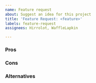 ```yaml
---
name: Feature request
about: Suggest an idea for this project
title: 'Feature Request: <feature>'
labels: feature-request
assignees: Hirrolot, WaffleLapkin

---
```


<!-- Describe your idea here -->

### Pros

<!-- Describe good parts of your idea -->

### Cons

<!-- Describe bad parts of your idea -->

### Alternatives

<!-- Of any, describe alternatives here -->
